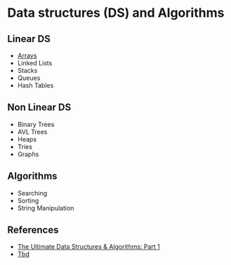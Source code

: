 # Data structures (DS) and Algorithms

## Linear DS

- [Arrays](../aim/ds/ARRAYS.md)
- Linked Lists
- Stacks
- Queues
- Hash Tables

## Non Linear DS

- Binary Trees
- AVL Trees
- Heaps
- Tries
- Graphs

## Algorithms

- Searching
- Sorting
- String Manipulation

## References

- [The Ultimate Data Structures & Algorithms: Part 1](https://members.codewithmosh.com/courses/639884/lectures/11425294)
- [Tbd](http://tbd.com)
